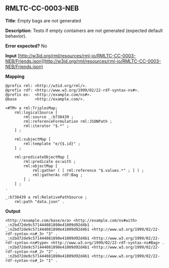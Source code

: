 ## RMLTC-CC-0003-NEB

**Title**: Empty bags are not generated

**Description**: Tests if empty containers are not generated (expected default behavior).

**Error expected?** No

**Input**
 [http://w3id.org/rml/resources/rml-io/RMLTC-CC-0003-NEB/Friends.json](http://w3id.org/rml/resources/rml-io/RMLTC-CC-0003-NEB/Friends.json)

**Mapping**
```
@prefix rml: <http://w3id.org/rml/>.
@prefix rdf: <http://www.w3.org/1999/02/22-rdf-syntax-ns#>.
@prefix ex:  <http://example.com/ns#>.
@base        <http://example.com/>.

<#TM> a rml:TriplesMap;
    rml:logicalSource [
        rml:source _:b738439 ;
        rml:referenceFormulation rml:JSONPath ;
        rml:iterator "$.*" ;
    ] ;

    rml:subjectMap [
        rml:template "e/{$.id}" ;
    ] ;

    rml:predicateObjectMap [
        rml:predicate ex:with ;
        rml:objectMap [
            rml:gather ( [ rml:reference "$.values.*" ; ] ) ;
            rml:gatherAs rdf:Bag ;
        ] ;
    ] ;
.

_:b738439 a rml:RelativePathSource ;
    rml:path "data.json" .
```

**Output**
```
<http://example.com/base/e/a> <http://example.com/ns#with> _:n2bd72de9c571444081890e41009d92d4b1 .
_:n2bd72de9c571444081890e41009d92d4b1 <http://www.w3.org/1999/02/22-rdf-syntax-ns#_3> "3" .
_:n2bd72de9c571444081890e41009d92d4b1 <http://www.w3.org/1999/02/22-rdf-syntax-ns#type> <http://www.w3.org/1999/02/22-rdf-syntax-ns#Bag> .
_:n2bd72de9c571444081890e41009d92d4b1 <http://www.w3.org/1999/02/22-rdf-syntax-ns#_2> "2" .
_:n2bd72de9c571444081890e41009d92d4b1 <http://www.w3.org/1999/02/22-rdf-syntax-ns#_1> "1" .
```

